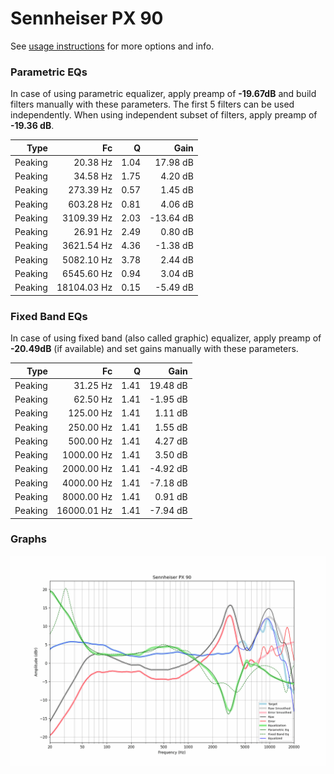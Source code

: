 # Sennheiser PX 90
See [usage instructions](https://github.com/jaakkopasanen/AutoEq#usage) for more options and info.

### Parametric EQs
In case of using parametric equalizer, apply preamp of **-19.67dB** and build filters manually
with these parameters. The first 5 filters can be used independently.
When using independent subset of filters, apply preamp of **-19.36 dB**.

| Type    | Fc          |    Q | Gain      |
|--------:|------------:|-----:|----------:|
| Peaking | 20.38 Hz    | 1.04 | 17.98 dB  |
| Peaking | 34.58 Hz    | 1.75 | 4.20 dB   |
| Peaking | 273.39 Hz   | 0.57 | 1.45 dB   |
| Peaking | 603.28 Hz   | 0.81 | 4.06 dB   |
| Peaking | 3109.39 Hz  | 2.03 | -13.64 dB |
| Peaking | 26.91 Hz    | 2.49 | 0.80 dB   |
| Peaking | 3621.54 Hz  | 4.36 | -1.38 dB  |
| Peaking | 5082.10 Hz  | 3.78 | 2.44 dB   |
| Peaking | 6545.60 Hz  | 0.94 | 3.04 dB   |
| Peaking | 18104.03 Hz | 0.15 | -5.49 dB  |

### Fixed Band EQs
In case of using fixed band (also called graphic) equalizer, apply preamp of **-20.49dB**
(if available) and set gains manually with these parameters.

| Type    | Fc          |    Q | Gain     |
|--------:|------------:|-----:|---------:|
| Peaking | 31.25 Hz    | 1.41 | 19.48 dB |
| Peaking | 62.50 Hz    | 1.41 | -1.95 dB |
| Peaking | 125.00 Hz   | 1.41 | 1.11 dB  |
| Peaking | 250.00 Hz   | 1.41 | 1.55 dB  |
| Peaking | 500.00 Hz   | 1.41 | 4.27 dB  |
| Peaking | 1000.00 Hz  | 1.41 | 3.50 dB  |
| Peaking | 2000.00 Hz  | 1.41 | -4.92 dB |
| Peaking | 4000.00 Hz  | 1.41 | -7.18 dB |
| Peaking | 8000.00 Hz  | 1.41 | 0.91 dB  |
| Peaking | 16000.01 Hz | 1.41 | -7.94 dB |

### Graphs
![](./Sennheiser%20PX%2090.png)